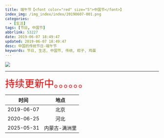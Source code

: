 ```yaml
---
title: 端午节【<font color="red" size="5">中国节</font>】
index_img: /img_index/index/20190607-001.png
categories:
  - [生活]
tags: [节日, 中国节]
abbrlink: 53227
date: 2019-06-07 18:49:47
updated: 2019-06-07 18:49:47
desc: 中国的传统节日-端午节
keywords: 节日, 生活, 中国节, 传统, 粽子, 鸡蛋
---
```



![](/img_index/index/20190607-001.png)


<!--more-->
<hr />

<font size=6.5 color='red'>持续更新中。。。。。。</font>


|    时间    | 地点 |
|:----------:|:----:|
| 2019-06-07 | 北京 |
| 2020-06-25 | 河北 |
| 2025-05-31 | 内蒙古-满洲里 |
